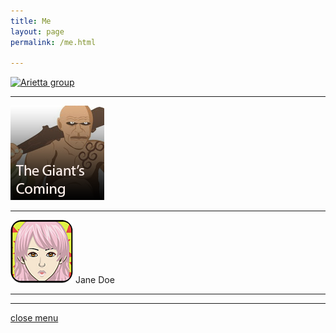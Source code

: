 ```yaml
---
title: Me
layout: page
permalink: /me.html

---
```

[![Arietta group](https://raw.githubusercontent.com/Stuartbriner/portland/gh-pages/images/Arriettagroup.png)](me.html)
***

[![Giant's coming group](https://raw.githubusercontent.com/Stuartbriner/portland/gh-pages/images/Thegiantscominggroup.png)](me.html)
***

[![Menulogo](https://raw.githubusercontent.com/Stuartbriner/portland/gh-pages/images/avatar.png)](me.html) Jane Doe
*** 



***

[close menu](G1_A1_pathway2.html)


